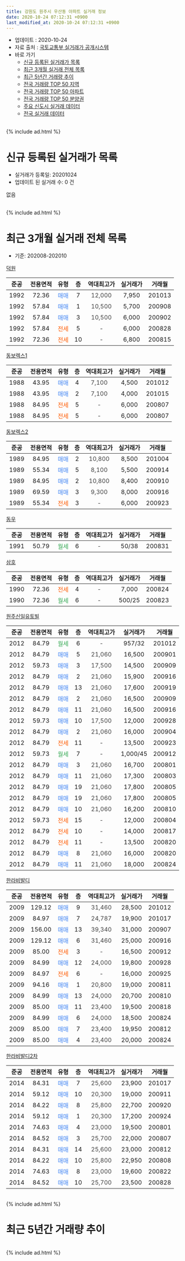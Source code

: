 ```yaml
---
title: 강원도 원주시 우산동 아파트 실거래 정보
date: 2020-10-24 07:12:31 +0900
last_modified_at: 2020-10-24 07:12:31 +0900
---
```


* 업데이트 : 2020-10-24
* 자료 출처 : [국토교통부 실거래가 공개시스템](http://rt.molit.go.kr)
* 바로 가기
    * [신규 등록된 실거래가 목록](#신규-등록된-실거래가-목록)
    * [최근 3개월 실거래 전체 목록](#최근-3개월-실거래-전체-목록)
    * [최근 5년간 거래량 추이](#최근-5년간-거래량-추이)
    * [전국 거래량 TOP 50 지역](https://inasie.github.io/apt-trade-info/최근-3개월-전국에서-가장-거래가-많이-발생한-지역)
    * [전국 거래량 TOP 50 아파트](https://inasie.github.io/apt-trade-info/최근-3개월-전국에서-가장-거래가-많이-발생한-아파트)
    * [전국 거래량 TOP 50 분양권](https://inasie.github.io/apt-trade-info/최근-3개월-전국에서-가장-거래가-많이-발생한-분양권)
    * [주요 신도시 실거래 데이터](https://inasie.github.io/apt-trade-info/주요-신도시)
    * [전국 실거래 데이터](https://inasie.github.io/apt-trade-info/전국)
<br>
{% include ad.html %}
<br>

# 신규 등록된 실거래가 목록
* 실거래가 등록일: 20201024
* 업데이트 된 실거래 수: 0 건

없음

<br>
{% include ad.html %}
<br>

# 최근 3개월 실거래 전체 목록
* 기준: 202008-202010


[덕원](https://search.naver.com/search.naver?query=%EA%B0%95%EC%9B%90%EB%8F%84+%EC%9B%90%EC%A3%BC%EC%8B%9C+%EC%9A%B0%EC%82%B0%EB%8F%99+%EB%8D%95%EC%9B%90)

|준공|전용면적|유형|층|역대최고가|실거래가|거래월|
|:---:|:---:|:---:|:---:|:---:|:---:|:---:|
|1992|72.36|<span style="color:#4285f3">매매</span>|7|<span style="color:#444444">12,000</span>|7,950|201013|
|1992|57.84|<span style="color:#4285f3">매매</span>|1|<span style="color:#444444">10,500</span>|5,700|200908|
|1992|57.84|<span style="color:#4285f3">매매</span>|3|<span style="color:#444444">10,500</span>|6,000|200902|
|1992|57.84|<span style="color:#ff5a00">전세</span>|5|<span style="color:#444444">-</span>|6,000|200828|
|1992|72.36|<span style="color:#ff5a00">전세</span>|10|<span style="color:#444444">-</span>|6,800|200815|

[동보렉스1](https://search.naver.com/search.naver?query=%EA%B0%95%EC%9B%90%EB%8F%84+%EC%9B%90%EC%A3%BC%EC%8B%9C+%EC%9A%B0%EC%82%B0%EB%8F%99+%EB%8F%99%EB%B3%B4%EB%A0%89%EC%8A%A41)

|준공|전용면적|유형|층|역대최고가|실거래가|거래월|
|:---:|:---:|:---:|:---:|:---:|:---:|:---:|
|1988|43.95|<span style="color:#4285f3">매매</span>|4|<span style="color:#444444">7,100</span>|4,500|201012|
|1988|43.95|<span style="color:#4285f3">매매</span>|2|<span style="color:#444444">7,100</span>|4,000|201015|
|1988|84.95|<span style="color:#ff5a00">전세</span>|5|<span style="color:#444444">-</span>|6,000|200807|
|1988|84.95|<span style="color:#ff5a00">전세</span>|5|<span style="color:#444444">-</span>|6,000|200807|

[동보렉스2](https://search.naver.com/search.naver?query=%EA%B0%95%EC%9B%90%EB%8F%84+%EC%9B%90%EC%A3%BC%EC%8B%9C+%EC%9A%B0%EC%82%B0%EB%8F%99+%EB%8F%99%EB%B3%B4%EB%A0%89%EC%8A%A42)

|준공|전용면적|유형|층|역대최고가|실거래가|거래월|
|:---:|:---:|:---:|:---:|:---:|:---:|:---:|
|1989|84.95|<span style="color:#4285f3">매매</span>|2|<span style="color:#444444">10,800</span>|8,500|201004|
|1989|55.34|<span style="color:#4285f3">매매</span>|5|<span style="color:#444444">8,100</span>|5,500|200914|
|1989|84.95|<span style="color:#4285f3">매매</span>|2|<span style="color:#444444">10,800</span>|8,400|200910|
|1989|69.59|<span style="color:#4285f3">매매</span>|3|<span style="color:#444444">9,300</span>|8,000|200916|
|1989|55.34|<span style="color:#ff5a00">전세</span>|3|<span style="color:#444444">-</span>|6,000|200923|

[동우](https://search.naver.com/search.naver?query=%EA%B0%95%EC%9B%90%EB%8F%84+%EC%9B%90%EC%A3%BC%EC%8B%9C+%EC%9A%B0%EC%82%B0%EB%8F%99+%EB%8F%99%EC%9A%B0)

|준공|전용면적|유형|층|역대최고가|실거래가|거래월|
|:---:|:---:|:---:|:---:|:---:|:---:|:---:|
|1991|50.79|<span style="color:#34a853">월세</span>|6|<span style="color:#444444">-</span>|50/38|200831|

[삼호](https://search.naver.com/search.naver?query=%EA%B0%95%EC%9B%90%EB%8F%84+%EC%9B%90%EC%A3%BC%EC%8B%9C+%EC%9A%B0%EC%82%B0%EB%8F%99+%EC%82%BC%ED%98%B8)

|준공|전용면적|유형|층|역대최고가|실거래가|거래월|
|:---:|:---:|:---:|:---:|:---:|:---:|:---:|
|1990|72.36|<span style="color:#ff5a00">전세</span>|4|<span style="color:#444444">-</span>|7,000|200824|
|1990|72.36|<span style="color:#34a853">월세</span>|6|<span style="color:#444444">-</span>|500/25|200823|

[원주신일유토빌](https://search.naver.com/search.naver?query=%EA%B0%95%EC%9B%90%EB%8F%84+%EC%9B%90%EC%A3%BC%EC%8B%9C+%EC%9A%B0%EC%82%B0%EB%8F%99+%EC%9B%90%EC%A3%BC%EC%8B%A0%EC%9D%BC%EC%9C%A0%ED%86%A0%EB%B9%8C)

|준공|전용면적|유형|층|역대최고가|실거래가|거래월|
|:---:|:---:|:---:|:---:|:---:|:---:|:---:|
|2012|84.79|<span style="color:#34a853">월세</span>|6|<span style="color:#444444">-</span>|957/32|201012|
|2012|84.79|<span style="color:#4285f3">매매</span>|5|<span style="color:#444444">21,060</span>|16,500|200901|
|2012|59.73|<span style="color:#4285f3">매매</span>|3|<span style="color:#444444">17,500</span>|14,500|200909|
|2012|84.79|<span style="color:#4285f3">매매</span>|2|<span style="color:#444444">21,060</span>|15,900|200916|
|2012|84.79|<span style="color:#4285f3">매매</span>|13|<span style="color:#444444">21,060</span>|17,600|200919|
|2012|84.79|<span style="color:#4285f3">매매</span>|2|<span style="color:#444444">21,060</span>|16,500|200909|
|2012|84.79|<span style="color:#4285f3">매매</span>|11|<span style="color:#444444">21,060</span>|16,500|200916|
|2012|59.73|<span style="color:#4285f3">매매</span>|10|<span style="color:#444444">17,500</span>|12,000|200928|
|2012|84.79|<span style="color:#4285f3">매매</span>|2|<span style="color:#444444">21,060</span>|16,000|200904|
|2012|84.79|<span style="color:#ff5a00">전세</span>|11|<span style="color:#444444">-</span>|13,500|200923|
|2012|59.73|<span style="color:#34a853">월세</span>|7|<span style="color:#444444">-</span>|1,000/45|200912|
|2012|84.79|<span style="color:#4285f3">매매</span>|3|<span style="color:#444444">21,060</span>|16,700|200801|
|2012|84.79|<span style="color:#4285f3">매매</span>|11|<span style="color:#444444">21,060</span>|17,300|200803|
|2012|84.79|<span style="color:#4285f3">매매</span>|19|<span style="color:#444444">21,060</span>|17,800|200805|
|2012|84.79|<span style="color:#4285f3">매매</span>|19|<span style="color:#444444">21,060</span>|17,800|200805|
|2012|84.79|<span style="color:#4285f3">매매</span>|10|<span style="color:#444444">21,060</span>|16,200|200810|
|2012|59.73|<span style="color:#ff5a00">전세</span>|15|<span style="color:#444444">-</span>|12,000|200804|
|2012|84.79|<span style="color:#ff5a00">전세</span>|10|<span style="color:#444444">-</span>|14,000|200817|
|2012|84.79|<span style="color:#ff5a00">전세</span>|11|<span style="color:#444444">-</span>|13,500|200820|
|2012|84.79|<span style="color:#4285f3">매매</span>|8|<span style="color:#444444">21,060</span>|16,000|200820|
|2012|84.79|<span style="color:#4285f3">매매</span>|11|<span style="color:#444444">21,060</span>|18,000|200824|

[한라비발디](https://search.naver.com/search.naver?query=%EA%B0%95%EC%9B%90%EB%8F%84+%EC%9B%90%EC%A3%BC%EC%8B%9C+%EC%9A%B0%EC%82%B0%EB%8F%99+%ED%95%9C%EB%9D%BC%EB%B9%84%EB%B0%9C%EB%94%94)

|준공|전용면적|유형|층|역대최고가|실거래가|거래월|
|:---:|:---:|:---:|:---:|:---:|:---:|:---:|
|2009|129.12|<span style="color:#4285f3">매매</span>|9|<span style="color:#444444">31,460</span>|28,500|201012|
|2009|84.97|<span style="color:#4285f3">매매</span>|7|<span style="color:#444444">24,787</span>|19,900|201017|
|2009|156.00|<span style="color:#4285f3">매매</span>|13|<span style="color:#444444">39,340</span>|31,000|200907|
|2009|129.12|<span style="color:#4285f3">매매</span>|6|<span style="color:#444444">31,460</span>|25,000|200916|
|2009|85.00|<span style="color:#ff5a00">전세</span>|3|<span style="color:#444444">-</span>|16,500|200912|
|2009|84.99|<span style="color:#4285f3">매매</span>|12|<span style="color:#444444">24,000</span>|19,800|200928|
|2009|84.97|<span style="color:#ff5a00">전세</span>|6|<span style="color:#444444">-</span>|16,000|200925|
|2009|94.16|<span style="color:#4285f3">매매</span>|1|<span style="color:#444444">20,800</span>|19,000|200811|
|2009|84.99|<span style="color:#4285f3">매매</span>|13|<span style="color:#444444">24,000</span>|20,700|200810|
|2009|85.00|<span style="color:#4285f3">매매</span>|11|<span style="color:#444444">23,400</span>|19,500|200818|
|2009|84.99|<span style="color:#4285f3">매매</span>|6|<span style="color:#444444">24,000</span>|18,500|200824|
|2009|85.00|<span style="color:#4285f3">매매</span>|7|<span style="color:#444444">23,400</span>|19,950|200812|
|2009|85.00|<span style="color:#4285f3">매매</span>|4|<span style="color:#444444">23,400</span>|20,000|200824|


<script async src="//pagead2.googlesyndication.com/pagead/js/adsbygoogle.js"></script>
<!-- 기본 -->
<ins class="adsbygoogle"
     style="display:block"
     data-ad-client="ca-pub-2446590836940007"
     data-ad-slot="1659523306"
     data-ad-format="auto"
     data-full-width-responsive="true"></ins>
<script>
(adsbygoogle = window.adsbygoogle || []).push({});
</script>


[한라비발디2차](https://search.naver.com/search.naver?query=%EA%B0%95%EC%9B%90%EB%8F%84+%EC%9B%90%EC%A3%BC%EC%8B%9C+%EC%9A%B0%EC%82%B0%EB%8F%99+%ED%95%9C%EB%9D%BC%EB%B9%84%EB%B0%9C%EB%94%942%EC%B0%A8)

|준공|전용면적|유형|층|역대최고가|실거래가|거래월|
|:---:|:---:|:---:|:---:|:---:|:---:|:---:|
|2014|84.31|<span style="color:#4285f3">매매</span>|7|<span style="color:#444444">25,600</span>|23,900|201017|
|2014|59.12|<span style="color:#4285f3">매매</span>|10|<span style="color:#444444">20,300</span>|19,000|200911|
|2014|84.22|<span style="color:#4285f3">매매</span>|8|<span style="color:#444444">25,800</span>|22,700|200920|
|2014|59.12|<span style="color:#4285f3">매매</span>|1|<span style="color:#444444">20,300</span>|17,200|200924|
|2014|74.63|<span style="color:#4285f3">매매</span>|4|<span style="color:#444444">23,000</span>|19,500|200801|
|2014|84.52|<span style="color:#4285f3">매매</span>|3|<span style="color:#444444">25,700</span>|22,000|200807|
|2014|84.31|<span style="color:#4285f3">매매</span>|14|<span style="color:#444444">25,600</span>|23,000|200812|
|2014|84.22|<span style="color:#4285f3">매매</span>|10|<span style="color:#444444">25,800</span>|22,950|200808|
|2014|74.63|<span style="color:#4285f3">매매</span>|8|<span style="color:#444444">23,000</span>|19,600|200822|
|2014|84.52|<span style="color:#4285f3">매매</span>|10|<span style="color:#444444">25,700</span>|23,500|200828|


<br>
{% include ad.html %}
<br>

# 최근 5년간 거래량 추이


<div style="width:100%;">
    <canvas id="deal_progress" height="200"></canvas>
</div>

<script>
new Chart(document.getElementById("deal_progress"), {
    type: 'line',
    data: {
        labels: ['201510','201511','201512','201601','201602','201603','201604','201605','201606','201607','201608','201609','201610','201611','201612','201701','201702','201703','201704','201705','201706','201707','201708','201709','201710','201711','201712','201801','201802','201803','201804','201805','201806','201807','201808','201809','201810','201811','201812','201901','201902','201903','201904','201905','201906','201907','201908','201909','201910','201911','201912','202001','202002','202003','202004','202005','202006','202007','202008','202009','202010'],
        datasets: [{
            label: '매매',
            pointRadius: 1,
            data: [29, 33, 15, 23, 16, 25, 26, 21, 34, 30, 35, 28, 37, 30, 17, 18, 27, 36, 20, 18, 26, 25, 13, 17, 17, 14, 12, 10, 13, 16, 11, 27, 15, 23, 10, 18, 27, 6, 10, 15, 8, 11, 15, 10, 9, 18, 12, 15, 19, 15, 12, 20, 21, 17, 11, 24, 40, 22, 19, 19, 7],
            borderColor: "rgba(255, 201, 14, 1)",
            backgroundColor: "rgba(255, 201, 14, 0.5)",
            fill: false,
            lineTension: 0
        },{
            label: '전월세',
            pointRadius: 1,
            data: [10, 12, 13, 16, 15, 18, 18, 11, 14, 11, 14, 21, 21, 18, 9, 14, 20, 15, 8, 13, 10, 5, 12, 11, 7, 13, 13, 11, 5, 13, 11, 16, 8, 17, 17, 7, 20, 9, 10, 12, 16, 15, 18, 18, 15, 10, 13, 12, 16, 15, 20, 10, 16, 13, 12, 20, 16, 17, 10, 5, 1],
            borderColor: "rgba(0, 141, 185, 1)",
            backgroundColor: "rgba(0, 141, 185, 0.5)",
            fill: false,
            lineTension: 0
        }
        ]
    },
    options: {
        responsive: true,
        title: {
            display: false
        },
        tooltips: {
            mode: 'index',
            intersect: false
        },
        hover: {
            mode: 'nearest',
            intersect: true
        },
        scales: {
            xAxes: [{
                display: true,
                scaleLabel: {
                    display: true,
                    labelString: '년/월'
                }
            }],
            yAxes: [{
                display: true,
                ticks: {
                    suggestedMin: 0,
                },
                scaleLabel: {
                    display: true,
                    labelString: '실거래 수'
                }
            }]
        }
    }
});

</script>


<br>
{% include ad.html %}
<br>

